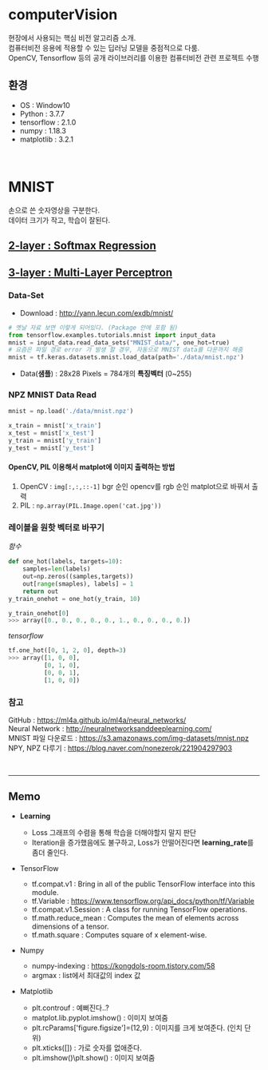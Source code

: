 # computerVision
현장에서 사용되는 핵심 비전 알고리즘 소개.
<br>컴퓨터비전 응용에 적용할 수 있는 딥러닝 모델을 중점적으로 다룸.
<br>OpenCV, Tensorflow 등의 공개 라이브러리를 이용한 컴퓨터비전 관련 프로젝트 수행


## 환경
- OS : Window10
- Python : 3.7.7
- tensorflow : 2.1.0
- numpy : 1.18.3
- matplotlib : 3.2.1

<br>

# MNIST
손으로 쓴 숫자영상을 구분한다.<br>
데이터 크기가 작고, 학습이 잘된다.<p>
## [2-layer : Softmax Regression](./MNIST_softmax.md)<br>
## [3-layer : Multi-Layer Perceptron](./MNIST_MLP.md)

### Data-Set
- Download : http://yann.lecun.com/exdb/mnist/<br>
```python
# 옛날 자료 보면 이렇게 되어있다. (Package 안에 포함 됨)
from tensorflow.examples.tutorials.mnist import input_data
mnist = input_data.read_data_sets("MNIST_data/", one_hot=true)
# 요즘은 파일 경로 error 가 발생 할 경우, 자동으로 MNIST data를 다운까지 해줌
mnist = tf.keras.datasets.mnist.load_data(path='./data/mnist.npz')
```
- Data(**샘플**) : 28x28 Pixels = 784개의 **특징벡터** (0~255)
### NPZ MNIST Data Read
```python
mnist = np.load('./data/mnist.npz')

x_train = mnist['x_train']
x_test = mnist['x_test']
y_train = mnist['y_train']
y_test = mnist['y_test']
```
#### OpenCV, PIL 이용해서 matplot에 이미지 출력하는 방법
1. OpenCV : `img[:,:,::-1]`  bgr 순인 opencv를 rgb 순인 matplot으로 바꿔서 출력
2. PIL : `np.array(PIL.Image.open('cat.jpg'))`
### 레이블을 원핫 벡터로 바꾸기
*함수*
```python
def one_hot(labels, targets=10):
    samples=len(labels)
    out=np.zeros((samples,targets))
    out[range(smaples), labels] = 1
    return out
y_train_onehot = one_hot(y_train, 10)

y_train_onehot[0]
>>> array([0., 0., 0., 0., 0., 1., 0., 0., 0., 0.])
```
*tensorflow*
```python
tf.one_hot([0, 1, 2, 0], depth=3)
>>> array([1, 0, 0],
          [0, 1, 0],
          [0, 0, 1],
          [1, 0, 0])
```
### 참고
GitHub : https://ml4a.github.io/ml4a/neural_networks/<br>
Neural Network : http://neuralnetworksanddeeplearning.com/<br>
MNIST 파일 다운로드 : https://s3.amazonaws.com/img-datasets/mnist.npz<br>
NPY, NPZ 다루기 : https://blog.naver.com/nonezerok/221904297903

<br>

___
## Memo
* **Learning**
   - Loss 그래프의 수렴을 통해 학습을 더해야할지 말지 판단
   - Iteration을 증가했음에도 불구하고, Loss가 안떨어진다면 **learning_rate**를 좀더 줄인다.
* TensorFlow
  - tf.compat.v1 : Bring in all of the public TensorFlow interface into this module.
  - tf.Variable : https://www.tensorflow.org/api_docs/python/tf/Variable
  - tf.compat.v1.Session : A class for running TensorFlow operations.
  - tf.math.reduce_mean : Computes the mean of elements across dimensions of a tensor.
  - tf.math.square : Computes square of x element-wise.

* Numpy
  - numpy-indexing : https://kongdols-room.tistory.com/58
  - argmax : list에서 최대값의 index 값

* Matplotlib
  - plt.controuf : 예뻐진다..?
  - matplot.lib.pyplot.imshow() : 이미지 보여줌
  - plt.rcParams['figure.figsize']=(12,9) : 이미지를 크게 보여준다. (인치 단위)
  - plt.xticks([]) : 가로 숫자를 없애준다.
  - plt.imshow()\plt.show() : 이미지 보여줌 